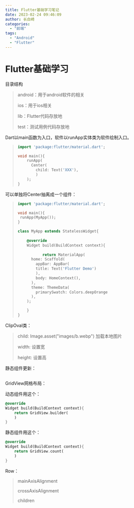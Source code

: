 ```yaml
---
title: Flutter基础学习笔记
date: 2023-02-24 09:46:09
author: 长白崎
categories:
  - "前端"
tags:
  - "Android"
  - "Flutter"
---
```




# Flutter基础学习

目录结构

> android：用于android软件的相关
>
> ios：用于ios相关
>
> lib：Flutter代码存放地
>
> test：测试用例代码存放地

Dart以main函数为入口，软件以runApp实体类为软件绘制入口。

> ```dart
> import 'package:flutter/material.dart';
> 
> void main(){
>     runApp(
>     	Center(
>         child: Text('XXX'),
>         )
>     );
> }
> ```

可以单独将Center抽离成一个组件：

> ```dart
> import 'package:flutter/material.dart';
> 
> void main(){
>  runApp(MyApp());
> }
> 
> class MyApp extends StatelessWidget{
>     
>     @override
>     Widget build(BuildContext context){
>         
>            return MaterialApp(
>       home: Scaffold(
>         appBar: AppBar(
>         title: Text('Flutter Demo')
>         ),
>         body: HomeContext(),
>       ),
>       theme: ThemeData(
>         primarySwatch: Colors.deepOrange
>       ),
>     );
> 
>     }
> }
> 
> ```
>
> 

ClipOval类：

> child: Image.asset("images/b.webp") 加载本地图片
>
> width: 设置宽
>
> height: 设置高

静态组件更新：

```Dar
```



GridView网格布局：

动态组件用这个：

```dart
@override
Widget build(BuildContext context){
	return GridView.builder(
	)
}
```



静态组件用这个：

```dart
@override
Widget build(BuildContext context){
	return GridView.count(
	)
}
```





Row：

> mainAxisAlignment
>
> crossAxisAlignment
>
> children